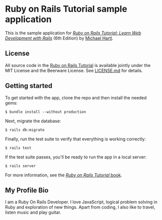 # Ruby on Rails Tutorial sample application

This is the sample application for
[*Ruby on Rails Tutorial:
Learn Web Development with Rails*](https://www.railstutorial.org/)
(6th Edition)
by [Michael Hartl](https://www.michaelhartl.com/).

## License

All source code in the [Ruby on Rails Tutorial](https://www.railstutorial.org/)
is available jointly under the MIT License and the Beerware License. See
[LICENSE.md](LICENSE.md) for details.

## Getting started

To get started with the app, clone the repo and then install the needed gems:

```
$ bundle install --without production
```

Next, migrate the database:

```console
$ rails db:migrate
```

Finally, run the test suite to verify that everything is working correctly:

```console
$ rails test
```

If the test suite passes, you'll be ready to run the app in a local server:

```console
$ rails server
```

For more information, see the
[*Ruby on Rails Tutorial* book](https://www.railstutorial.org/book).

## My Profile Bio

I am a Ruby On Rails Developer. I love JavaScript, logical problem solving in Ruby and exploration of new things. Apart from coding, I also like to travel, listen music and play guitar.